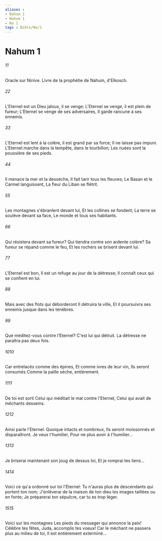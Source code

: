 ```yaml
---
aliases : 
- Nahum 1
- Nahum 1
- Na 1
tags : Bible/Na/1
---
```


# Nahum 1

###### 11
Oracle sur Ninive. Livre de la prophétie de Nahum, d'Elkosch.
###### 22
L'Eternel est un Dieu jaloux, il se venge; L'Eternel se venge, il est plein de fureur; L'Eternel se venge de ses adversaires, Il garde rancune à ses ennemis.
###### 33
L'Eternel est lent à la colère, il est grand par sa force; Il ne laisse pas impuni. L'Eternel marche dans la tempête, dans le tourbillon; Les nuées sont la poussière de ses pieds.
###### 44
Il menace la mer et la dessèche, Il fait tarir tous les fleuves; Le Basan et le Carmel languissent, La fleur du Liban se flétrit.
###### 55
Les montagnes s'ébranlent devant lui, Et les collines se fondent; La terre se soulève devant sa face, Le monde et tous ses habitants.
###### 66
Qui résistera devant sa fureur? Qui tiendra contre son ardente colère? Sa fureur se répand comme le feu, Et les rochers se brisent devant lui.
###### 77
L'Eternel est bon, Il est un refuge au jour de la détresse; Il connaît ceux qui se confient en lui.
###### 88
Mais avec des flots qui déborderont Il détruira la ville, Et il poursuivra ses ennemis jusque dans les ténèbres.
###### 99
Que méditez-vous contre l'Eternel? C'est lui qui détruit. La détresse ne paraîtra pas deux fois.
###### 1010
Car entrelacés comme des épines, Et comme ivres de leur vin, Ils seront consumés Comme la paille sèche, entièrement.
###### 1111
De toi est sorti Celui qui méditait le mal contre l'Eternel, Celui qui avait de méchants desseins.
###### 1212
Ainsi parle l'Eternel: Quoique intacts et nombreux, Ils seront moissonnés et disparaîtront. Je veux t'humilier, Pour ne plus avoir à t'humilier...
###### 1313
Je briserai maintenant son joug de dessus toi, Et je romprai tes liens...
###### 1414
Voici ce qu'a ordonné sur toi l'Eternel: Tu n'auras plus de descendants qui portent ton nom; J'enlèverai de la maison de ton dieu les images taillées ou en fonte; Je préparerai ton sépulcre, car tu es trop léger.
###### 1515
Voici sur les montagnes Les pieds du messager qui annonce la paix! Célèbre tes fêtes, Juda, accomplis tes voeux! Car le méchant ne passera plus au milieu de toi, Il est entièrement exterminé...
